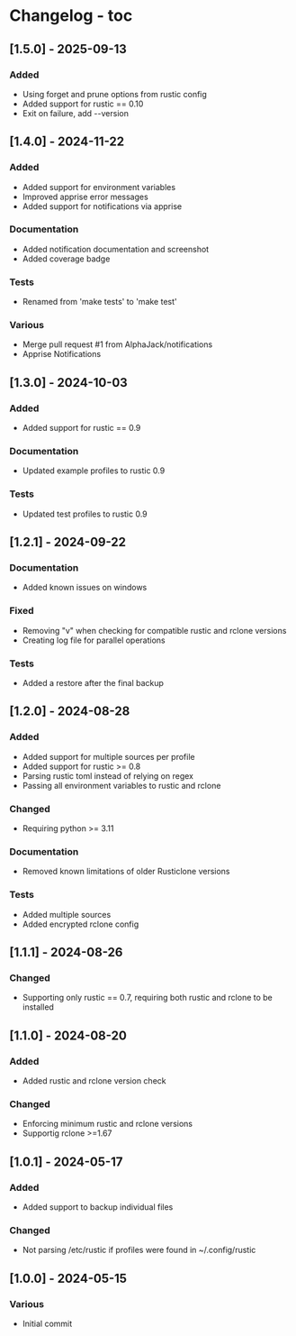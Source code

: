 # Changelog - toc

## [1.5.0] - 2025-09-13
### Added

- Using forget and prune options from rustic config
- Added support for rustic == 0.10
- Exit on failure, add --version

## [1.4.0] - 2024-11-22
### Added

- Added support for environment variables
- Improved apprise error messages
- Added support for notifications via apprise

### Documentation

- Added notification documentation and screenshot
- Added coverage badge

### Tests

- Renamed from 'make tests' to 'make test'

### Various

- Merge pull request #1 from AlphaJack/notifications
- Apprise Notifications

## [1.3.0] - 2024-10-03
### Added

- Added support for rustic == 0.9

### Documentation

- Updated example profiles to rustic 0.9

### Tests

- Updated test profiles to rustic 0.9

## [1.2.1] - 2024-09-22
### Documentation

- Added known issues on windows

### Fixed

- Removing "v" when checking for compatible rustic and rclone versions
- Creating log file for parallel operations

### Tests

- Added a restore after the final backup

## [1.2.0] - 2024-08-28
### Added

- Added support for multiple sources per profile
- Added support for rustic >= 0.8
- Parsing rustic toml instead of relying on regex
- Passing all environment variables to rustic and rclone

### Changed

- Requiring python >= 3.11

### Documentation

- Removed known limitations of older Rusticlone versions

### Tests

- Added multiple sources
- Added encrypted rclone config

## [1.1.1] - 2024-08-26
### Changed

- Supporting only rustic == 0.7, requiring both rustic and rclone to be installed

## [1.1.0] - 2024-08-20
### Added

- Added rustic and rclone version check

### Changed

- Enforcing minimum rustic and rclone versions
- Supportig rclone >=1.67

## [1.0.1] - 2024-05-17
### Added

- Added support to backup individual files

### Changed

- Not parsing /etc/rustic if profiles were found in ~/.config/rustic

## [1.0.0] - 2024-05-15
### Various

- Initial commit

